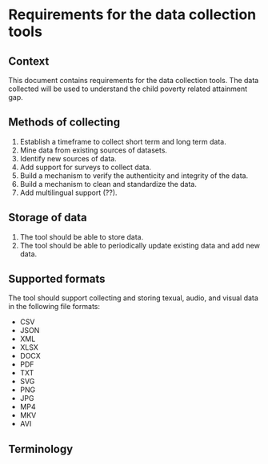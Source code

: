 # Requirements for the data collection tools

## Context
This document contains requirements for the data collection tools. The data collected will be used to understand the child poverty related attainment gap.


## Methods of collecting
1. Establish a timeframe to collect short term and long term data.
2. Mine data from existing sources of datasets.
3. Identify new sources of data.
4. Add support for surveys to collect data.
5. Build a mechanism to verify the authenticity and integrity of the data.
6. Build a mechanism to clean and standardize the data.
7. Add multilingual support (??).


## Storage of data
1. The tool should be able to store data.
2. The tool should be able to periodically update existing data and add new data.


## Supported formats
The tool should support collecting and storing texual, audio, and visual data in the following file formats:

- CSV
- JSON
- XML
- XLSX
- DOCX
- PDF
- TXT
- SVG
- PNG
- JPG
- MP4
- MKV
- AVI

## Terminology